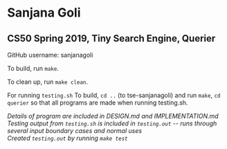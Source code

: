 # Sanjana Goli
## CS50 Spring 2019, Tiny Search Engine, Querier

GitHub username: sanjanagoli

To build, run `make`.

To clean up, run `make clean`.

For running `testing.sh`
To build, `cd ..` (to tse-sanjanagoli) and run `make`, `cd querier` so that all programs are made when running testing.sh.

*Details of program are included in DESIGN.md and IMPLEMENTATION.md*  
*Testing output from `testing.sh` is included in `testing.out` -- runs through several input boundary cases and normal uses*  
*Created `testing.out` by running `make test`*  

